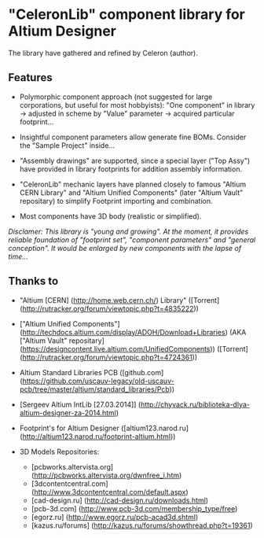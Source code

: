 "CeleronLib" component library for Altium Designer
==================================================

The library have gathered and refined by Celeron (author).


Features
--------

* Polymorphic component approach (not suggested for large corporations, but useful for most hobbyists): "One component" in library -> adjusted in scheme by "Value" parameter -> acquired particular footprint...

* Insightful component parameters allow generate fine BOMs. Consider the "Sample Project" inside...

* "Assembly drawings" are supported, since a special layer ("Top Assy") have provided in library footprints for addition assembly information.

* "CeleronLib" mechanic layers have planned closely to famous "Altium CERN Library" and "Altium Unified Components" (later "Altium Vault" repositary) to simplify Footprint importing and combination.

* Most components have 3D body (realistic or simplified).


*Disclamer: This library is "young and growing". At the moment, it provides reliable foundation of "footprint set", "component parameters" and "general conception". It would be enlarged by new components with the lapse of time...*


Thanks to
---------

* "Altium [CERN] (<http://home.web.cern.ch/>) Library" ([Torrent] (<http://rutracker.org/forum/viewtopic.php?t=4835222>))

* ["Altium Unified Components"] (<http://techdocs.altium.com/display/ADOH/Download+Libraries>) (AKA ["Altium Vault" repositary] (<https://designcontent.live.altium.com/UnifiedComponents>)) ([Torrent] (<http://rutracker.org/forum/viewtopic.php?t=4724361>))

* Altium Standard Libraries PCB ([github.com] (<https://github.com/uscauv-legacy/old-uscauv-pcb/tree/master/altium/standard_libraries/Pcb>))

* [Sergeev Altium IntLib [27.03.2014]] (<http://chyvack.ru/biblioteka-dlya-altium-designer-za-2014.html>)

* Footprint's for Altium Designer ([altium123.narod.ru] (<http://altium123.narod.ru/footprint-altium.html>))

* 3D Models Repositories:

  - [pcbworks.altervista.org] (<http://pcbworks.altervista.org/dwnfree_i.htm>)
  - [3dcontentcentral.com] (<http://www.3dcontentcentral.com/default.aspx>)
  - [cad-design.ru] (<http://cad-design.ru/downloads.html>)
  - [pcb-3d.com] (<http://www.pcb-3d.com/membership_type/free>)
  - [egorz.ru] (<http://www.egorz.ru/pcb-acad3d.shtml>)
  - [kazus.ru/forums] (<http://kazus.ru/forums/showthread.php?t=19361>)

